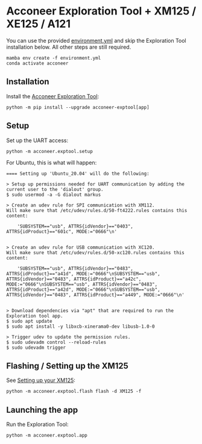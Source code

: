# Acconeer Exploration Tool + XM125 / XE125 / A121

You can use the provided [environment.yml](environment.yml) and skip the Exploration Tool
installation below. All other steps are still required.

```shell
mamba env create -f environment.yml
conda activate acconeer
```

## Installation

Install the [Acconeer Exploration Tool](https://github.com/acconeer/acconeer-python-exploration):

```shell
python -m pip install --upgrade acconeer-exptool[app]
```

## Setup

Set up the UART access:

```shell
python -m acconeer.exptool.setup
```

For Ubuntu, this is what will happen:

```
==== Setting up 'Ubuntu_20.04' will do the following:

> Setup up permissions needed for UART communication by adding the current user to the 'dialout' group.
$ sudo usermod -a -G dialout markus

> Create an udev rule for SPI communication with XM112.
Will make sure that /etc/udev/rules.d/50-ft4222.rules contains this content:

    'SUBSYSTEM=="usb", ATTRS{idVendor}=="0403", ATTRS{idProduct}=="601c", MODE:="0666"\n'


> Create an udev rule for USB communication with XC120.
Will make sure that /etc/udev/rules.d/50-xc120.rules contains this content:

    'SUBSYSTEM=="usb", ATTRS{idVendor}=="0483", ATTRS{idProduct}=="a41d", MODE:="0666"\nSUBSYSTEM=="usb", ATTRS{idVendor}=="0483", ATTRS{idProduct}=="a42c", MODE:="0666"\nSUBSYSTEM=="usb", ATTRS{idVendor}=="0483", ATTRS{idProduct}=="a42d", MODE:="0666"\nSUBSYSTEM=="usb", ATTRS{idVendor}=="0483", ATTRS{idProduct}=="a449", MODE:="0666"\n'


> Download dependencies via "apt" that are required to run the Exploration tool app.
$ sudo apt update
$ sudo apt install -y libxcb-xinerama0-dev libusb-1.0-0

> Trigger udev to update the permission rules.
$ sudo udevadm control --reload-rules
$ sudo udevadm trigger
```

## Flashing / Setting up the XM125

See [Setting up your XM125](https://docs.acconeer.com/en/latest/exploration_tool/evk_setup/xm125.html):

```shell
python -m acconeer.exptool.flash flash -d XM125 -f
```

## Launching the app

Run the Exploration Tool:

```shell
python -m acconeer.exptool.app
```
